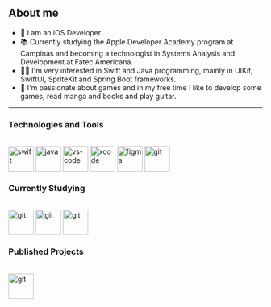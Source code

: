 <h2>About me</h2>
<div>
    <ul>
        <li> 🍎 I am an iOS Developer.
	<li> 📚 Currently studying the Apple Developer Academy program at Campinas and becoming a technologist in Systems Analysis and Development at Fatec Americana.
        <li> 👩‍💻 I'm very interested in Swift and Java programming, mainly in UIKit, SwiftUI, SpriteKit and Spring Boot frameworks.
	<li> 👾 I'm passionate about games and in my free time I like to develop some games, read manga and books and play guitar.
    </ul>
</div>

---

<h3>Technologies and Tools</h3>
<div style="display: inline_block"><br>
      <img align="center" alt="swift" height="50" width="50" src="https://cdn.jsdelivr.net/gh/devicons/devicon/icons/swift/swift-original.svg"/>
      <img align="center" alt="java" height="50" width="50" src="https://cdn.jsdelivr.net/gh/devicons/devicon/icons/java/java-original.svg"/>
      <img align="center" alt="vs-code" height="50" width="50" src="https://cdn.jsdelivr.net/gh/devicons/devicon/icons/vscode/vscode-original.svg"/>
      <img align="center" alt="xcode" height="50" width="50" src="https://cdn.jsdelivr.net/gh/devicons/devicon/icons/xcode/xcode-original.svg"/>
      <img align="center" alt="figma" height="50" width="50" src="https://cdn.jsdelivr.net/gh/devicons/devicon/icons/figma/figma-original.svg"/>
      <img align="center" alt="git" height="50" width="50" src="https://cdn.jsdelivr.net/gh/devicons/devicon/icons/git/git-original.svg"/>
</div>

<h3>Currently Studying</h3>
<div style="display: inline_block"><br>
      <img align="center" alt="git" height="50" width="50" src="https://cdn.jsdelivr.net/gh/devicons/devicon/icons/firebase/firebase-plain.svg"/>
      <img align="center" alt="git" height="50" width="50" src="https://cdn.jsdelivr.net/gh/devicons/devicon/icons/spring/spring-original.svg"/>
      <img align="center" alt="git" height="50" width="50" src="https://cdn.jsdelivr.net/gh/devicons/devicon/icons/postgresql/postgresql-original.svg"/>
</div>

<h3> Published Projects </h3>
<div style="display: inline_block"><br>
 	<a href="https://apps.apple.com/br/app/timestamp-odyssey/id6471782796"> <img align="center" alt="git" height="50" width="50"  src="https://is1-ssl.mzstatic.com/image/thumb/Purple116/v4/54/fb/54/54fb543d-4708-79a3-2b23-0d32e4aa882f/AppIcon-0-0-1x_U007epad-0-0-85-220.png/460x0w.webp"/> </a> 
</div>



